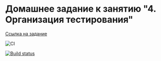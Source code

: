 # Домашнее задание к занятию "4. Организация тестирования"

[Ссылка на задание](https://github.com/netology-code/ahj-homeworks/tree/video/testing)

![CI](https://github.com/DedMaier/testing/actions/workflows/web.yml/badge.svg)


[![Build status](https://ci.appveyor.com/api/projects/status/oxlrb1vpn8af8dy6?svg=true)](https://ci.appveyor.com/project/DedMaier/testing)
